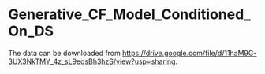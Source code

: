 # Generative_CF_Model_Conditioned_On_DS

The data can be downloaded from https://drive.google.com/file/d/11haM9G-3UX3NkTMY_4z_sL9eqsBh3hzS/view?usp=sharing.
